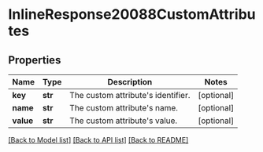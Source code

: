 # InlineResponse20088CustomAttributes

## Properties
Name | Type | Description | Notes
------------ | ------------- | ------------- | -------------
**key** | **str** | The custom attribute&#x27;s identifier. | [optional] 
**name** | **str** | The custom attribute&#x27;s name. | [optional] 
**value** | **str** | The custom attribute&#x27;s value. | [optional] 

[[Back to Model list]](../README.md#documentation-for-models) [[Back to API list]](../README.md#documentation-for-api-endpoints) [[Back to README]](../README.md)

